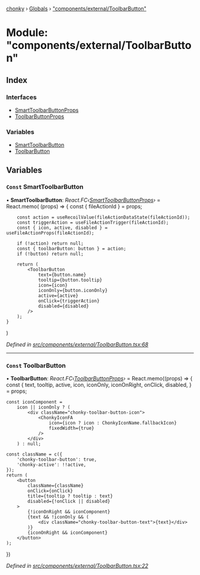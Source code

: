 [chonky](../README.md) › [Globals](../globals.md) › ["components/external/ToolbarButton"](_components_external_toolbarbutton_.md)

# Module: "components/external/ToolbarButton"

## Index

### Interfaces

* [SmartToolbarButtonProps](../interfaces/_components_external_toolbarbutton_.smarttoolbarbuttonprops.md)
* [ToolbarButtonProps](../interfaces/_components_external_toolbarbutton_.toolbarbuttonprops.md)

### Variables

* [SmartToolbarButton](_components_external_toolbarbutton_.md#const-smarttoolbarbutton)
* [ToolbarButton](_components_external_toolbarbutton_.md#const-toolbarbutton)

## Variables

### `Const` SmartToolbarButton

• **SmartToolbarButton**: *React.FC‹[SmartToolbarButtonProps](../interfaces/_components_external_toolbarbutton_.smarttoolbarbuttonprops.md)›* = React.memo(
    (props) => {
        const { fileActionId } = props;

        const action = useRecoilValue(fileActionDataState(fileActionId));
        const triggerAction = useFileActionTrigger(fileActionId);
        const { icon, active, disabled } = useFileActionProps(fileActionId);

        if (!action) return null;
        const { toolbarButton: button } = action;
        if (!button) return null;

        return (
            <ToolbarButton
                text={button.name}
                tooltip={button.tooltip}
                icon={icon}
                iconOnly={button.iconOnly}
                active={active}
                onClick={triggerAction}
                disabled={disabled}
            />
        );
    }
)

*Defined in [src/components/external/ToolbarButton.tsx:68](https://github.com/TimboKZ/Chonky/blob/3d6eae9/src/components/external/ToolbarButton.tsx#L68)*

___

### `Const` ToolbarButton

• **ToolbarButton**: *React.FC‹[ToolbarButtonProps](../interfaces/_components_external_toolbarbutton_.toolbarbuttonprops.md)›* = React.memo((props) => {
    const {
        text,
        tooltip,
        active,
        icon,
        iconOnly,
        iconOnRight,
        onClick,
        disabled,
    } = props;

    const iconComponent =
        icon || iconOnly ? (
            <div className="chonky-toolbar-button-icon">
                <ChonkyIconFA
                    icon={icon ? icon : ChonkyIconName.fallbackIcon}
                    fixedWidth={true}
                />
            </div>
        ) : null;

    const className = c({
        'chonky-toolbar-button': true,
        'chonky-active': !!active,
    });
    return (
        <button
            className={className}
            onClick={onClick}
            title={tooltip ? tooltip : text}
            disabled={!onClick || disabled}
        >
            {!iconOnRight && iconComponent}
            {text && !iconOnly && (
                <div className="chonky-toolbar-button-text">{text}</div>
            )}
            {iconOnRight && iconComponent}
        </button>
    );
})

*Defined in [src/components/external/ToolbarButton.tsx:22](https://github.com/TimboKZ/Chonky/blob/3d6eae9/src/components/external/ToolbarButton.tsx#L22)*
